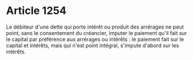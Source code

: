 # Article 1254

Le débiteur d'une dette qui porte intérêt ou produit des arrérages ne peut point, sans le consentement du créancier, imputer le paiement qu'il fait sur le capital par préférence aux arrérages ou intérêts : le paiement fait sur le capital et intérêts, mais qui n'est point intégral, s'impute d'abord sur les intérêts.
